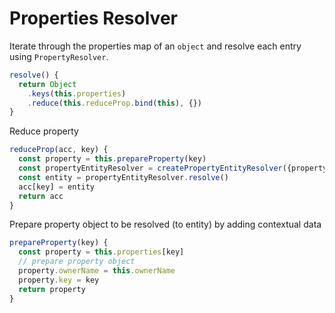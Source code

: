 # Properties Resolver

Iterate through the properties map of an `object` and resolve each entry using `PropertyResolver`.

```js
resolve() {
  return Object
    .keys(this.properties)
    .reduce(this.reduceProp.bind(this), {})
}
```

Reduce property

```js
reduceProp(acc, key) {
  const property = this.prepareProperty(key)
  const propertyEntityResolver = createPropertyEntityResolver({property, config: this.config})
  const entity = propertyEntityResolver.resolve()
  acc[key] = entity
  return acc
}
```

Prepare property object to be resolved (to entity) by adding contextual data

```js
prepareProperty(key) {
  const property = this.properties[key]
  // prepare property object
  property.ownerName = this.ownerName
  property.key = key
  return property
}
```
